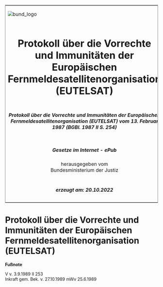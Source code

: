 <span id="DECKBLATT.html"></span>

<table border="0" frame="border" width="100%">

<tr valign="top">

<td align="left">

![bund\_logo](BfJ_2021_Web_de_de.gif)

</td>

<td align="right">

 

</td>

</tr>

<tr align="center" valign="middle">

<td colspan="2">

# Protokoll über die Vorrechte und Immunitäten der Europäischen Fernmeldesatellitenorganisation (EUTELSAT)

</td>

</tr>

<tr align="center" valign="middle">

<td colspan="2">

##### Protokoll über die Vorrechte und Immunitäten der Europäischen Fernmeldesatellitenorganisation (EUTELSAT) vom 13. Februar 1987 (BGBl. 1987 II S. 254)

</td>

</tr>

<tr align="center" valign="middle">

<td colspan="2">

  
  

##### Gesetze im Internet - ePub  
  
herausgegeben vom  
Bundesministerium der Justiz

</td>

</tr>

<tr align="center" valign="bottom">

<td colspan="2">

  
  

##### erzeugt am: 20.10.2022

</td>

</tr>

</table>

<span id="BJNR202540989.html"></span>

# Protokoll über die Vorrechte und Immunitäten der Europäischen Fernmeldesatellitenorganisation (EUTELSAT)

<div>

  
**Fußnote**

<div class="jnhtml">

<div>

<div class="jurAbsatz">

V v. 3.9.1989 II 253  
Inkraft gem. Bek. v. 27.10.1989 mWv 25.6.1989

</div>

</div>

</div>

</div>
